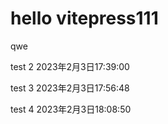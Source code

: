 # hello vitepress111

qwe

test 2 2023年2月3日17:39:00

test 3 2023年2月3日17:56:48

test 4 2023年2月3日18:08:50

